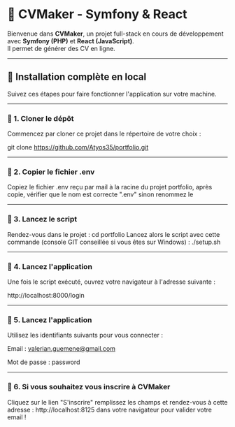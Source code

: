 # 📄 CVMaker - Symfony & React

Bienvenue dans **CVMaker**, un projet full-stack en cours de développement avec **Symfony (PHP)** et **React (JavaScript)**.  
Il permet de générer des CV en ligne.

---

## 🚀 Installation complète en local

Suivez ces étapes pour faire fonctionner l'application sur votre machine.

---

### 🔁 1. Cloner le dépôt

Commencez par cloner ce projet dans le répertoire de votre choix :

git clone https://github.com/Atyos35/portfolio.git

---

### 🔁 2. Copier le fichier .env

Copiez le fichier .env reçu par mail à la racine du projet portfolio, après copie, vérifier que le nom est correcte ".env" sinon renommez le

---

### 🔁 3. Lancez le script

Rendez-vous dans le projet : 
cd portfolio
Lancez alors le script avec cette commande (console GIT conseillée si vous êtes sur Windows) : ./setup.sh

---

### 🔁 4. Lancez l'application

Une fois le script exécuté, ouvrez votre navigateur à l'adresse suivante :

http://localhost:8000/login

---

### 🔁 5. Lancez l'application

Utilisez les identifiants suivants pour vous connecter :

Email : valerian.guemene@gmail.com

Mot de passe : password

---

### 🔁 6. Si vous souhaitez vous inscrire à CVMaker

Cliquez sur le lien "S'inscrire" remplissez les champs et rendez-vous à cette adresse : http://localhost:8125 dans votre navigateur pour valider votre email !
